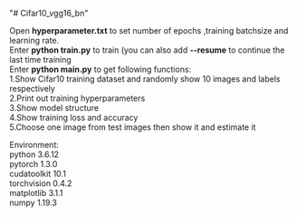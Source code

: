 "# Cifar10_vgg16_bn" 

Open **hyperparameter.txt** to set number of epochs ,training batchsize and learning rate.  
Enter **python train.py** to train (you can also add **--resume** to continue the last time training  
Enter **python main.py** to get following functions:  
    1.Show Cifar10 training dataset and randomly show 10 images and labels respectively  
    2.Print out training hyperparameters   
    3.Show model structure  
    4.Show training loss and accuracy  
    5.Choose one image from test images then show it and estimate it  
  
Environment:  
python                    3.6.12  
pytorch                   1.3.0  
cudatoolkit               10.1  
torchvision               0.4.2  
matplotlib                3.1.1  
numpy                     1.19.3  
